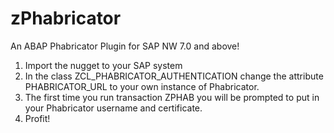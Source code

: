 zPhabricator
============

An ABAP Phabricator Plugin for SAP NW 7.0 and above!

1. Import the nugget to your SAP system
2. In the class ZCL_PHABRICATOR_AUTHENTICATION change the attribute PHABRICATOR_URL to your own instance of Phabricator.
3. The first time you run transaction ZPHAB you will be prompted to put in your Phabricator username and certificate. 
4. Profit!
